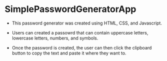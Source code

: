 # SimplePasswordGeneratorApp

- This password generator was created using HTML, CSS, and Javascript.

- Users can created a passowrd that can contain uppercase letters, lowercase letters, numbers, and symbols.

- Once the password is created, the user can then click the clipboard button to copy the text and paste it where they want to.
